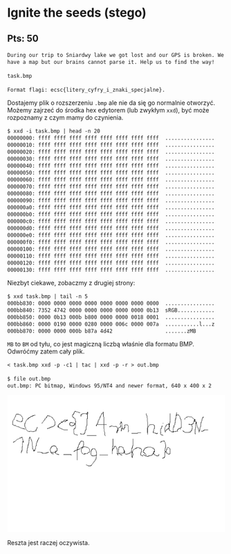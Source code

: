 # Ignite the seeds (stego)
## Pts: 50

```
During our trip to Sniardwy lake we got lost and our GPS is broken. We have a map but our brains cannot parse it. Help us to find the way!

task.bmp

Format flagi: ecsc{litery_cyfry_i_znaki_specjalne}.
```

Dostajemy plik o rozszerzeniu `.bmp` ale nie da się go normalnie otworzyć. Możemy zajrzeć do środka hex edytorem (lub zwykłym `xxd`), być może rozpoznamy z czym mamy do czynienia.

```
$ xxd -i task.bmp | head -n 20
00000000: ffff ffff ffff ffff ffff ffff ffff ffff  ................
00000010: ffff ffff ffff ffff ffff ffff ffff ffff  ................
00000020: ffff ffff ffff ffff ffff ffff ffff ffff  ................
00000030: ffff ffff ffff ffff ffff ffff ffff ffff  ................
00000040: ffff ffff ffff ffff ffff ffff ffff ffff  ................
00000050: ffff ffff ffff ffff ffff ffff ffff ffff  ................
00000060: ffff ffff ffff ffff ffff ffff ffff ffff  ................
00000070: ffff ffff ffff ffff ffff ffff ffff ffff  ................
00000080: ffff ffff ffff ffff ffff ffff ffff ffff  ................
00000090: ffff ffff ffff ffff ffff ffff ffff ffff  ................
000000a0: ffff ffff ffff ffff ffff ffff ffff ffff  ................
000000b0: ffff ffff ffff ffff ffff ffff ffff ffff  ................
000000c0: ffff ffff ffff ffff ffff ffff ffff ffff  ................
000000d0: ffff ffff ffff ffff ffff ffff ffff ffff  ................
000000e0: ffff ffff ffff ffff ffff ffff ffff ffff  ................
000000f0: ffff ffff ffff ffff ffff ffff ffff ffff  ................
00000100: ffff ffff ffff ffff ffff ffff ffff ffff  ................
00000110: ffff ffff ffff ffff ffff ffff ffff ffff  ................
00000120: ffff ffff ffff ffff ffff ffff ffff ffff  ................
00000130: ffff ffff ffff ffff ffff ffff ffff ffff  ................
```

Niezbyt ciekawe, zobaczmy z drugiej strony:

```
$ xxd task.bmp | tail -n 5
000bb830: 0000 0000 0000 0000 0000 0000 0000 0000  ................
000bb840: 7352 4742 0000 0000 0000 0000 0000 0b13  sRGB............
000bb850: 0000 0b13 000b b800 0000 0000 0018 0001  ................
000bb860: 0000 0190 0000 0280 0000 006c 0000 007a  ...........l...z
000bb870: 0000 0000 000b b87a 4d42                 .......zMB
```

`MB` to `BM` od tyłu, co jest magiczną liczbą właśnie dla formatu BMP. Odwróćmy zatem cały plik.

```
< task.bmp xxd -p -c1 | tac | xxd -p -r > out.bmp

$ file out.bmp
out.bmp: PC bitmap, Windows 95/NT4 and newer format, 640 x 400 x 2
```

![out.bmp](out.bmp)

Reszta jest raczej oczywista.